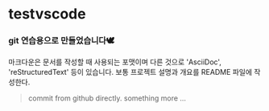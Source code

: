 # testvscode

<h3>git 연습용으로 만들었습니다🕊️</h3>

마크다운은 문서를 작성할 때 사용되는 포맷이며 다른 것으로 'AsciiDoc', 'reStructuredText' 등이 있습니다.
보통 프로젝트 설명과 개요를 README 파일에 작성한다.

> commit from github directly.
> something more ...
